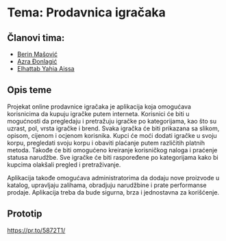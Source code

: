 # Tema: Prodavnica igračaka
 
## Članovi tima:
- [Berin Mašović](https://www.github.com/bmasovic1)
- [Azra Đonlagić](https://www.github.com/Azra1802)
- [Elhattab Yahia Aissa](https://github.com/hapiiiii)

## Opis teme
Projekat online prodavnice igračaka je aplikacija koja omogućava korisnicima da kupuju igračke putem interneta. Korisnici će biti u mogućnosti da pregledaju i pretražuju igračke po kategorijama, kao što su uzrast, pol, vrsta igračke i brend. Svaka igračka će biti prikazana sa slikom, opisom, cijenom i ocjenom korisnika. Kupci će moći dodati igračke u svoju korpu, pregledati svoju korpu i obaviti plaćanje putem različitih platnih metoda. Takođe će biti omogućeno kreiranje korisničkog naloga i praćenje statusa narudžbe. Sve igračke će biti raspoređene po kategorijama kako bi kupcima olakšali pregled i pretraživanje.

Aplikacija takođe omogućava administratorima da dodaju nove proizvode u katalog, upravljaju zalihama, obradjuju narudžbine i prate performanse prodaje. Aplikacija treba da bude sigurna, brza i jednostavna za korišćenje.
 
## Prototip 
https://pr.to/5872T1/
